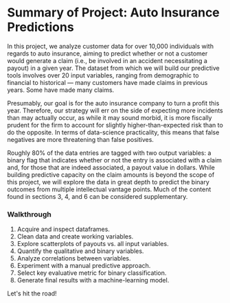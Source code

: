 # Summary of Project: Auto Insurance Predictions

In this project, we analyze customer data for over 10,000 individuals with regards to auto insurance, aiming to predict whether or not a customer would generate a claim (i.e., be involved in an accident necessitating a payout) in a given year. The dataset from which we will build our predictive tools involves over 20 input variables, ranging from demographic to financial to historical — many customers have made claims in previous years. Some have made many claims.

Presumably, our goal is for the auto insurance company to turn a profit this year. Therefore, our strategy will err on the side of expecting more incidents than may actually occur, as while it may sound morbid, it is more fiscally prudent for the firm to account for slightly higher-than-expected risk than to do the opposite. In terms of data-science practicality, this means that false negatives are more threatening than false positives.

Roughly 80% of the data entries are tagged with two output variables: a binary flag that indicates whether or not the entry is associated with a claim and, for those that are indeed associated, a payout value in dollars. While building predictive capacity on the claim amounts is beyond the scope of this project, we will explore the data in great depth to predict the binary outcomes from multiple intellectual vantage points. Much of the content found in sections 3, 4, and 6 can be considered supplementary.

### Walkthrough
1. Acquire and inspect dataframes.
2. Clean data and create working variables.
3. Explore scatterplots of payouts vs. all input variables.
4. Quantify the qualitative and binary variables.
5. Analyze correlations between variables.
6. Experiment with a manual predictive approach.
7. Select key evaluative metric for binary classification.
8. Generate final results with a machine-learning model.

Let's hit the road!
